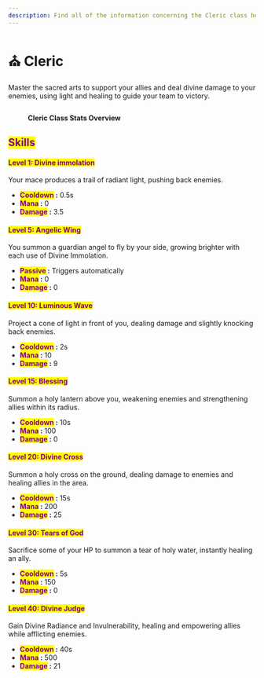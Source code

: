 ```yaml
---
description: Find all of the information concerning the Cleric class here.
---
```


# ⛪ Cleric

Master the sacred arts to support your allies and deal divine damage to your enemies, using light and healing to guide your team to victory.

<figure><img src="../../.gitbook/assets/Capture d&#x27;écran 2024-12-03 124814.png" alt=""><figcaption><p><strong>Cleric Class Stats Overview</strong></p></figcaption></figure>

## <mark style="color:purple;">Skills</mark>

#### <mark style="color:purple;">**Level 1: Divine immolation**</mark> <a href="#niveau-1-limmolation-divine" id="niveau-1-limmolation-divine"></a>

Your mace produces a trail of radiant light, pushing back enemies.

* <mark style="color:purple;">**Cooldown**</mark>**&#x20;:** 0.5s
* <mark style="color:purple;">**Mana**</mark>**&#x20;:** 0
* <mark style="color:purple;">**Damage**</mark>**&#x20;:** 3.5

#### <mark style="color:purple;">**Level 5: Angelic Wing**</mark> <a href="#niveau-5-aile-angelique" id="niveau-5-aile-angelique"></a>

You summon a guardian angel to fly by your side, growing brighter with each use of Divine Immolation.

* <mark style="color:purple;">**Passive**</mark>**&#x20;:** Triggers automatically
* <mark style="color:purple;">**Mana**</mark>**&#x20;:** 0
* <mark style="color:purple;">**Damage**</mark>**&#x20;:** 0

#### <mark style="color:purple;">**Level 10: Luminous Wave**</mark> <a href="#niveau-10-vague-lumineuse" id="niveau-10-vague-lumineuse"></a>

Project a cone of light in front of you, dealing damage and slightly knocking back enemies.

* <mark style="color:purple;">**Cooldown**</mark>**&#x20;:** 2s
* <mark style="color:purple;">**Mana**</mark>**&#x20;:** 10
* <mark style="color:purple;">**Damage**</mark>**&#x20;:** 9

#### <mark style="color:purple;">**Level 15: Blessing**</mark> <a href="#niveau-15-benediction-de-la-lanterne-blanche" id="niveau-15-benediction-de-la-lanterne-blanche"></a>

Summon a holy lantern above you, weakening enemies and strengthening allies within its radius.

* <mark style="color:purple;">**Cooldown**</mark>**&#x20;:** 10s
* <mark style="color:purple;">**Mana**</mark>**&#x20;:** 100
* <mark style="color:purple;">**Damage**</mark>**&#x20;:** 0

#### <mark style="color:purple;">**Level 20: Divine Cross**</mark> <a href="#niveau-20-croix-divine" id="niveau-20-croix-divine"></a>

Summon a holy cross on the ground, dealing damage to enemies and healing allies in the area.

* <mark style="color:purple;">**Cooldown**</mark>**&#x20;:** 15s
* <mark style="color:purple;">**Mana**</mark>**&#x20;:** 200
* <mark style="color:purple;">**Damage**</mark>**&#x20;:** 25

#### <mark style="color:purple;">**Level 30: Tears of God**</mark> <a href="#niveau-30-larmes-de-dieu" id="niveau-30-larmes-de-dieu"></a>

Sacrifice some of your HP to summon a tear of holy water, instantly healing an ally.

* <mark style="color:purple;">**Cooldown**</mark>**&#x20;:** 5s
* <mark style="color:purple;">**Mana**</mark>**&#x20;:** 150
* <mark style="color:purple;">**Damage**</mark>**&#x20;:** 0

#### <mark style="color:purple;">**Level 40: Divine Judge**</mark> <a href="#niveau-40-juge-divin" id="niveau-40-juge-divin"></a>

Gain Divine Radiance and Invulnerability, healing and empowering allies while afflicting enemies.

* <mark style="color:purple;">**Cooldown**</mark>**&#x20;:** 40s
* <mark style="color:purple;">**Mana**</mark>**&#x20;:** 500
* <mark style="color:purple;">**Damage**</mark>**&#x20;:** 21
